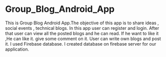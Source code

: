 # Group_Blog_Android_App
This is Group Blog Android App.The objective of this app is to share ideas , social events , technical blogs. In this app user can register and login. After that user can view all the posted blogs and he can read. If he want to like it ,He can like it. give some comment on it. User can write own blogs and post it. I used Firebase database. I created database on firebase server for our application.
